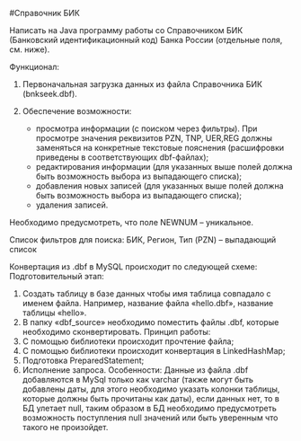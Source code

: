 
#Справочник БИК

Написать на Java программу работы со Справочником БИК (Банковский идентификационный код) Банка России (отдельные поля, см. ниже). 

Функционал:

1. Первоначальная загрузка данных из файла Справочника БИК (bnkseek.dbf).

2. Обеспечение возможности:
     - просмотра информации (с поиском через фильтры). При просмотре значения реквизитов PZN, TNP, UER,REG должны заменяться на конкретные текстовые пояснения (расшифровки приведены в соответствующих dbf-файлах); 
     - редактирования информации (для указанных выше полей должна быть возможность выбора из выпадающего списка);
     - добавления новых записей (для указанных выше полей должна быть возможность выбора из выпадающего списка);
     - удаления записей.

Необходимо предусмотреть, что поле NEWNUM – уникальное.

Cписок фильтров для поиска:
БИК,
Регион,
Тип (PZN) – выпадающий список

Конвертация из .dbf в MySQL происходит по следующей схеме:
Подготовительный этап:
1.	Создать таблицу в базе данных чтобы имя таблица совпадало с именем файла. Например, название файла «hello.dbf», название таблицы «hello».  
2.	В папку «dbf_source» необходимо поместить файлы .dbf, которые необходимо сконвертировать.
Принцип работы: 
1.	С помощью библиотеки происходит прочтение файла; 
2.	С помощью библиотеки происходит конвертация в LinkedHashMap;
3.	Подготовка PreparedStatement;
4.	Исполнение запроса.
Особенности:
Данные из файла .dbf добавляются в MySql только как varchar (также могут быть добавлены даты, для этого необходимо указать колонки таблицы, которые должны быть прочитаны как даты), если данных нет, то в БД улетает null, таким образом в БД необходимо предусмотреть возможность поступления null значений или быть уверенным что такого не произойдет.

